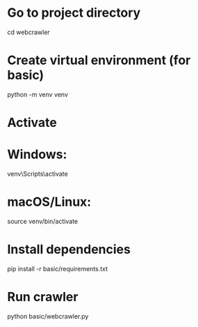 # Go to project directory
cd webcrawler

# Create virtual environment (for basic)
python -m venv venv
# Activate
# Windows:
venv\Scripts\activate
# macOS/Linux:
source venv/bin/activate

# Install dependencies
pip install -r basic/requirements.txt

# Run crawler
python basic/webcrawler.py
